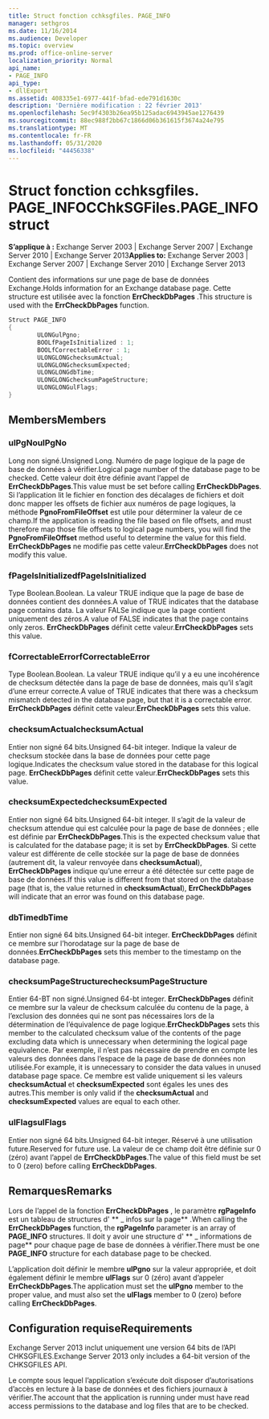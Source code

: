 ```yaml
---
title: Struct fonction cchksgfiles. PAGE_INFO
manager: sethgros
ms.date: 11/16/2014
ms.audience: Developer
ms.topic: overview
ms.prod: office-online-server
localization_priority: Normal
api_name:
- PAGE_INFO
api_type:
- dllExport
ms.assetid: 408335e1-6977-441f-bfad-ede791d1630c
description: 'Dernière modification : 22 février 2013'
ms.openlocfilehash: 5ec9f4303b26ea95b125adac6943945ae1276439
ms.sourcegitcommit: 88ec988f2bb67c1866d06b361615f3674a24e795
ms.translationtype: MT
ms.contentlocale: fr-FR
ms.lasthandoff: 05/31/2020
ms.locfileid: "44456338"
---
```

# <a name="cchksgfilespage_info-struct"></a><span data-ttu-id="edee6-103">Struct fonction cchksgfiles. PAGE_INFO</span><span class="sxs-lookup"><span data-stu-id="edee6-103">CChkSGFiles.PAGE_INFO struct</span></span>

<span data-ttu-id="edee6-104">**S’applique à :** Exchange Server 2003 | Exchange Server 2007 | Exchange Server 2010 | Exchange Server 2013</span><span class="sxs-lookup"><span data-stu-id="edee6-104">**Applies to:** Exchange Server 2003 | Exchange Server 2007 | Exchange Server 2010 | Exchange Server 2013</span></span>
  
<span data-ttu-id="edee6-105">Contient des informations sur une page de base de données Exchange.</span><span class="sxs-lookup"><span data-stu-id="edee6-105">Holds information for an Exchange database page.</span></span> <span data-ttu-id="edee6-106">Cette structure est utilisée avec la fonction **ErrCheckDbPages** .</span><span class="sxs-lookup"><span data-stu-id="edee6-106">This structure is used with the **ErrCheckDbPages** function.</span></span> 
  
```cs
Struct PAGE_INFO  
{
        ULONGulPgno;
        BOOLfPageIsInitialized : 1;
        BOOLfCorrectableError : 1;
        ULONGLONGchecksumActual;
        ULONGLONGchecksumExpected;
        ULONGLONGdbTime;
        ULONGLONGchecksumPageStructure;
        ULONGLONGulFlags;
}

```

## <a name="members"></a><span data-ttu-id="edee6-107">Members</span><span class="sxs-lookup"><span data-stu-id="edee6-107">Members</span></span>

### <a name="ulpgno"></a><span data-ttu-id="edee6-108">ulPgNo</span><span class="sxs-lookup"><span data-stu-id="edee6-108">ulPgNo</span></span>
  
<span data-ttu-id="edee6-109">Long non signé.</span><span class="sxs-lookup"><span data-stu-id="edee6-109">Unsigned Long.</span></span> <span data-ttu-id="edee6-110">Numéro de page logique de la page de base de données à vérifier.</span><span class="sxs-lookup"><span data-stu-id="edee6-110">Logical page number of the database page to be checked.</span></span> <span data-ttu-id="edee6-111">Cette valeur doit être définie avant l’appel de **ErrCheckDbPages**.</span><span class="sxs-lookup"><span data-stu-id="edee6-111">This value must be set before calling **ErrCheckDbPages**.</span></span> <span data-ttu-id="edee6-112">Si l’application lit le fichier en fonction des décalages de fichiers et doit donc mapper les offsets de fichier aux numéros de page logiques, la méthode **PgnoFromFileOffset** est utile pour déterminer la valeur de ce champ.</span><span class="sxs-lookup"><span data-stu-id="edee6-112">If the application is reading the file based on file offsets, and must therefore map those file offsets to logical page numbers, you will find the **PgnoFromFileOffset** method useful to determine the value for this field.</span></span> <span data-ttu-id="edee6-113">**ErrCheckDbPages** ne modifie pas cette valeur.</span><span class="sxs-lookup"><span data-stu-id="edee6-113">**ErrCheckDbPages** does not modify this value.</span></span> 
    
### <a name="fpageisinitialized"></a><span data-ttu-id="edee6-114">fPageIsInitialized</span><span class="sxs-lookup"><span data-stu-id="edee6-114">fPageIsInitialized</span></span> 
  
<span data-ttu-id="edee6-115">Type Boolean.</span><span class="sxs-lookup"><span data-stu-id="edee6-115">Boolean.</span></span> <span data-ttu-id="edee6-116">La valeur TRUE indique que la page de base de données contient des données.</span><span class="sxs-lookup"><span data-stu-id="edee6-116">A value of TRUE indicates that the database page contains data.</span></span> <span data-ttu-id="edee6-117">La valeur FALSe indique que la page contient uniquement des zéros.</span><span class="sxs-lookup"><span data-stu-id="edee6-117">A value of FALSE indicates that the page contains only zeros.</span></span> <span data-ttu-id="edee6-118">**ErrCheckDbPages** définit cette valeur.</span><span class="sxs-lookup"><span data-stu-id="edee6-118">**ErrCheckDbPages** sets this value.</span></span> 
    
### <a name="fcorrectableerror"></a><span data-ttu-id="edee6-119">fCorrectableError</span><span class="sxs-lookup"><span data-stu-id="edee6-119">fCorrectableError</span></span>
  
<span data-ttu-id="edee6-120">Type Boolean.</span><span class="sxs-lookup"><span data-stu-id="edee6-120">Boolean.</span></span> <span data-ttu-id="edee6-121">La valeur TRUE indique qu’il y a eu une incohérence de checksum détectée dans la page de base de données, mais qu’il s’agit d’une erreur correcte.</span><span class="sxs-lookup"><span data-stu-id="edee6-121">A value of TRUE indicates that there was a checksum mismatch detected in the database page, but that it is a correctable error.</span></span> <span data-ttu-id="edee6-122">**ErrCheckDbPages** définit cette valeur.</span><span class="sxs-lookup"><span data-stu-id="edee6-122">**ErrCheckDbPages** sets this value.</span></span> 
    
### <a name="checksumactual"></a><span data-ttu-id="edee6-123">checksumActual</span><span class="sxs-lookup"><span data-stu-id="edee6-123">checksumActual</span></span>
  
<span data-ttu-id="edee6-124">Entier non signé 64 bits.</span><span class="sxs-lookup"><span data-stu-id="edee6-124">Unsigned 64-bit integer.</span></span> <span data-ttu-id="edee6-125">Indique la valeur de checksum stockée dans la base de données pour cette page logique.</span><span class="sxs-lookup"><span data-stu-id="edee6-125">Indicates the checksum value stored in the database for this logical page.</span></span> <span data-ttu-id="edee6-126">**ErrCheckDbPages** définit cette valeur.</span><span class="sxs-lookup"><span data-stu-id="edee6-126">**ErrCheckDbPages** sets this value.</span></span> 
    
### <a name="checksumexpected"></a><span data-ttu-id="edee6-127">checksumExpected</span><span class="sxs-lookup"><span data-stu-id="edee6-127">checksumExpected</span></span>
  
<span data-ttu-id="edee6-128">Entier non signé 64 bits.</span><span class="sxs-lookup"><span data-stu-id="edee6-128">Unsigned 64-bit integer.</span></span> <span data-ttu-id="edee6-129">Il s’agit de la valeur de checksum attendue qui est calculée pour la page de base de données ; elle est définie par **ErrCheckDbPages**.</span><span class="sxs-lookup"><span data-stu-id="edee6-129">This is the expected checksum value that is calculated for the database page; it is set by **ErrCheckDbPages**.</span></span> <span data-ttu-id="edee6-130">Si cette valeur est différente de celle stockée sur la page de base de données (autrement dit, la valeur renvoyée dans **checksumActual**), **ErrCheckDbPages** indique qu’une erreur a été détectée sur cette page de base de données.</span><span class="sxs-lookup"><span data-stu-id="edee6-130">If this value is different from that stored on the database page (that is, the value returned in **checksumActual**), **ErrCheckDbPages** will indicate that an error was found on this database page.</span></span> 
    
### <a name="dbtime"></a><span data-ttu-id="edee6-131">dbTime</span><span class="sxs-lookup"><span data-stu-id="edee6-131">dbTime</span></span>
  
<span data-ttu-id="edee6-132">Entier non signé 64 bits.</span><span class="sxs-lookup"><span data-stu-id="edee6-132">Unsigned 64-bit integer.</span></span> <span data-ttu-id="edee6-133">**ErrCheckDbPages** définit ce membre sur l’horodatage sur la page de base de données.</span><span class="sxs-lookup"><span data-stu-id="edee6-133">**ErrCheckDbPages** sets this member to the timestamp on the database page.</span></span> 
    
### <a name="checksumpagestructure"></a><span data-ttu-id="edee6-134">checksumPageStructure</span><span class="sxs-lookup"><span data-stu-id="edee6-134">checksumPageStructure</span></span> 
  
<span data-ttu-id="edee6-135">Entier 64-BT non signé.</span><span class="sxs-lookup"><span data-stu-id="edee6-135">Unsigned 64-bt integer.</span></span> <span data-ttu-id="edee6-136">**ErrCheckDbPages** définit ce membre sur la valeur de checksum calculée du contenu de la page, à l’exclusion des données qui ne sont pas nécessaires lors de la détermination de l’équivalence de page logique.</span><span class="sxs-lookup"><span data-stu-id="edee6-136">**ErrCheckDbPages** sets this member to the calculated checksum value of the contents of the page excluding data which is unnecessary when determining the logical page equivalence.</span></span> <span data-ttu-id="edee6-137">Par exemple, il n’est pas nécessaire de prendre en compte les valeurs des données dans l’espace de la page de base de données non utilisée.</span><span class="sxs-lookup"><span data-stu-id="edee6-137">For example, it is unnecessary to consider the data values in unused database page space.</span></span> <span data-ttu-id="edee6-138">Ce membre est valide uniquement si les valeurs **checksumActual** et **checksumExpected** sont égales les unes des autres.</span><span class="sxs-lookup"><span data-stu-id="edee6-138">This member is only valid if the **checksumActual**  and  **checksumExpected**  values are equal to each other.</span></span> 
    
### <a name="ulflags"></a><span data-ttu-id="edee6-139">ulFlags</span><span class="sxs-lookup"><span data-stu-id="edee6-139">ulFlags</span></span>
  
<span data-ttu-id="edee6-140">Entier non signé 64 bits.</span><span class="sxs-lookup"><span data-stu-id="edee6-140">Unsigned 64-bit integer.</span></span> <span data-ttu-id="edee6-141">Réservé à une utilisation future.</span><span class="sxs-lookup"><span data-stu-id="edee6-141">Reserved for future use.</span></span> <span data-ttu-id="edee6-142">La valeur de ce champ doit être définie sur 0 (zéro) avant l’appel de **ErrCheckDbPages**.</span><span class="sxs-lookup"><span data-stu-id="edee6-142">The value of this field must be set to 0 (zero) before calling **ErrCheckDbPages**.</span></span>
    
## <a name="remarks"></a><span data-ttu-id="edee6-143">Remarques</span><span class="sxs-lookup"><span data-stu-id="edee6-143">Remarks</span></span>

<span data-ttu-id="edee6-144">Lors de l’appel de la fonction **ErrCheckDbPages** , le paramètre **rgPageInfo** est un tableau de structures d' \*\* \_ infos sur la page\*\* .</span><span class="sxs-lookup"><span data-stu-id="edee6-144">When calling the **ErrCheckDbPages** function, the **rgPageInfo**  parameter is an array of **PAGE\_INFO** structures.</span></span> <span data-ttu-id="edee6-145">Il doit y avoir une structure d' \*\* \_ informations de page\*\* pour chaque page de base de données à vérifier.</span><span class="sxs-lookup"><span data-stu-id="edee6-145">There must be one **PAGE\_INFO** structure for each database page to be checked.</span></span> 
  
<span data-ttu-id="edee6-146">L’application doit définir le membre **ulPgno** sur la valeur appropriée, et doit également définir le membre **ulFlags** sur 0 (zéro) avant d’appeler **ErrCheckDbPages**.</span><span class="sxs-lookup"><span data-stu-id="edee6-146">The application must set the **ulPgno**  member to the proper value, and must also set the  **ulFlags**  member to 0 (zero) before calling **ErrCheckDbPages**.</span></span> 
  
## <a name="requirements"></a><span data-ttu-id="edee6-147">Configuration requise</span><span class="sxs-lookup"><span data-stu-id="edee6-147">Requirements</span></span>

<span data-ttu-id="edee6-148">Exchange Server 2013 inclut uniquement une version 64 bits de l’API CHKSGFILES.</span><span class="sxs-lookup"><span data-stu-id="edee6-148">Exchange Server 2013 only includes a 64-bit version of the CHKSGFILES API.</span></span>
  
<span data-ttu-id="edee6-149">Le compte sous lequel l’application s’exécute doit disposer d’autorisations d’accès en lecture à la base de données et des fichiers journaux à vérifier.</span><span class="sxs-lookup"><span data-stu-id="edee6-149">The account that the application is running under must have read access permissions to the database and log files that are to be checked.</span></span>
  

